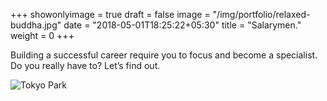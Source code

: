 +++
showonlyimage = true
draft = false
image = "/img/portfolio/relaxed-buddha.jpg"
date = "2018-05-01T18:25:22+05:30"
title = "Salarymen."
weight = 0
+++

Building a successful career require you to focus and become a specialist. Do you really have to? Let’s find out.
<!--more-->

![Tokyo Park](/img/portfolio/relaxed-buddha.jpg)